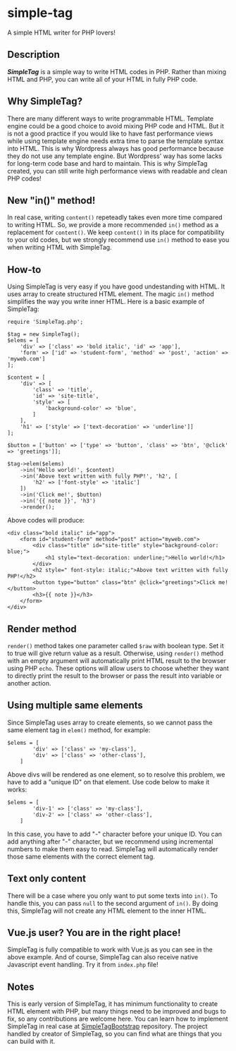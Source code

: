 # simple-tag
A simple HTML writer for PHP lovers!

## Description
<strong><i>SimpleTag</i></strong> is a simple way to write HTML codes in PHP.
Rather than mixing HTML and PHP, you can write all of your HTML in fully PHP code.

## Why SimpleTag?
There are many different ways to write programmable HTML. Template engine could be
a good choice to avoid mixing PHP code and HTML. But it is not a good practice if 
you would like to have fast performance views while using template engine needs extra time 
to parse the template syntax into HTML. This is why Wordpress always has good performance because 
they do not use any template engine. But Wordpress' way has some lacks for long-term 
code base and hard to maintain. This is why SimpleTag created, you can still write high performance
views with readable and clean PHP codes!

## New "in()" method!
In real case, writing `content()` repeteadly takes even more time compared to writing HTML. 
So, we provide a more recommended `in()` method as a replacement for `content()`. We keep `content()`
in its place for compatibility to your old codes, but we strongly recommend use `in()` method to ease you
when writing HTML with SimpleTag.

## How-to
Using SimpleTag is very easy if you have good undestanding with HTML. It uses array
to create structured HTML element. The magic `in()` method simplifies the way you
write inner HTML. Here is a basic example of SimpleTag:
```
require 'SimpleTag.php';

$tag = new SimpleTag();
$elems = [
    'div' => ['class' => 'bold italic', 'id' => 'app'],
    'form' => ['id' => 'student-form', 'method' => 'post', 'action' => 'myweb.com']
];

$content = [
    'div' => [
        'class' => 'title', 
        'id' => 'site-title',
        'style' => [
            'background-color' => 'blue',
        ]
    ],
    'h1' => ['style' => ['text-decoration' => 'underline']]
];

$button = ['button' => ['type' => 'button', 'class' => 'btn', '@click' => 'greetings']];

$tag->elem($elems)
    ->in('Hello world!', $content)
    ->in('Above text written with fully PHP!', 'h2', [
        'h2' => ['font-style' => 'italic']
    ])
    ->in('Click me!', $button)
    ->in('{{ note }}', 'h3')
    ->render();
```
Above codes will produce:
```
<div class="bold italic" id="app">
    <form id="student-form" method="post" action="myweb.com">
        <div class="title" id="site-title" style="background-color: blue;">
            <h1 style="text-decoration: underline;">Hello world!</h1>
        </div>
        <h2 style=" font-style: italic;">Above text written with fully PHP!</h2>
        <button type="button" class="btn" @click="greetings">Click me!</button>
        <h3>{{ note }}</h3>
    </form>
</div>
```
## Render method
`render()` method takes one parameter called `$raw` with boolean type. Set it to true will give return value as a result. Otherwise, using `render()` method with an empty argument will automatically print HTML result to the browser using PHP `echo`. These options will allow users to choose whether they want to directly print the result to the browser or pass the result into variable or another action.

## Using multiple same elements
Since SimpleTag uses array to create elements, so we cannot pass the same element tag in `elem()` method, for example: 
```
$elems = [
        'div' => ['class' => 'my-class'],
        'div' => ['class' => 'other-class'],
    ]
```
Above divs will be rendered as one element, so to resolve this problem, we have to add a "unique ID" on that element. Use code below to make it works:
```
$elems = [
        'div-1' => ['class' => 'my-class'],
        'div-2' => ['class' => 'other-class'],
    ]
```
In this case, you have to add "-" character before your unique ID. You can add anything after "-" character, but we recommend using incremental numbers to make them easy to read. SimpleTag will automatically render those same elements with the correct element tag.

## Text only content
There will be a case where you only want to put some texts into `in()`. To handle this, you can pass `null` to the second argument of `in()`. By doing this, SimpleTag will not create any HTML element to the inner HTML.

## Vue.js user? You are in the right place!
SimpleTag is fully compatible to work with Vue.js as you can see in the above example. And of course, SimpleTag can also receive native Javascript event handling. Try it from `index.php` file! 

## Notes
This is early version of SimpleTag, it has minimum functionality to create HTML element with PHP,
but many things need to be improved and bugs to fix, so any contributions are welcome here. You can learn how to implement SimpleTag in real case at [SimpleTagBootstrap](https://github.com/adnzaki/simple-tag-bootstrap) repository. The project handled by creator of SimpleTag, so you can find what are things that you can build with it.